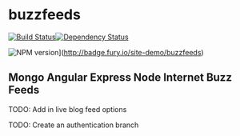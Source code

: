 # buzzfeeds

[![Build Status](https://secure.travis-ci.org/site-demo/buzzfeeds.png?branch=master)](http://travis-ci.org/site-demo/buzzfeeds)[![Dependency Status](https://gemnasium.com/site-demo/buzzfeeds.svg)](https://gemnasium.com/site-demo/buzzfeeds)

![NPM version](https://badge.fury.io/site-demo/buzzfeeds.png)](http://badge.fury.io/site-demo/buzzfeeds)

## Mongo Angular Express Node Internet Buzz Feeds

TODO: Add in live blog feed options

TODO: Create an authentication branch